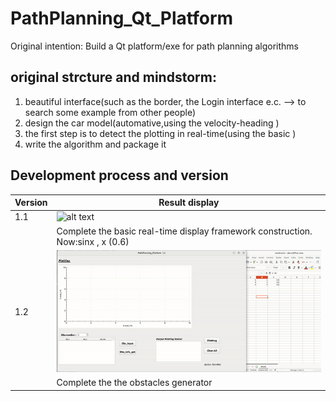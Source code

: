 # PathPlanning_Qt_Platform
Original intention: Build a Qt platform/exe for path planning algorithms

## original strcture and mindstorm:
1. beautiful interface(such as the border, the Login interface e.c. --> to search some example from other people)
2.  design the car model(automative,using the velocity-heading )
3.  the first step is to detect the plotting in real-time(using the basic )
4.  write the algorithm and package it 

## Development process and version
| Version | Result display |
|---------|----------------|
| 1.1 | ![alt text](assets/README/output.gif)|
|     | Complete the basic real-time display framework construction. Now:sinx , x (0.6)|
| 1.2 | ![alt text](assets/README/output1.2.gif)|
|     | Complete the the obstacles generator 


